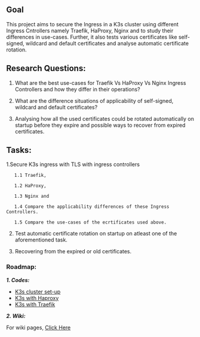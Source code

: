 ## Goal

This project aims to secure the Ingress in a K3s cluster using different Ingress Cntrollers namely Traefik, HaProxy, Nginx and to study their differences in use-cases. Further, it also tests various certificates like self-signed, wildcard and default certificates and analyse automatic certificate rotation.


## Research Questions:

1. What are the best use-cases for Traefik Vs HaProxy Vs Nginx Ingress Controllers and how they differ in their operations?

2. What are the difference situations of applicability of self-signed, wildcard and default certificates?

3. Analysing how all the used certificates could be rotated automatically on startup before they expire and possible ways to recover from expired certificates.
  

## Tasks:

1.Secure K3s ingress with TLS with ingress controllers 

       1.1 Traefik, 
       
       1.2 HaProxy, 
       
       1.3 Nginx and 
       
       1.4 Compare the applicability differences of these Ingress Controllers.
       
       1.5 Compare the use-cases of the ecrtificates used above.
    
    
2. Test automatic certificate rotation on startup on atleast one of the aforementioned task.

3. Recovering from the expired or old certificates.



### Roadmap:

***1. Codes:***

* <a href="https://github.com/dikshita-git/RP_Ingress_security-IPv4_and_IPv6/tree/main/K3s/Cluster-setup">K3s cluster set-up</a>
* <a href="https://github.com/dikshita-git/RP_Ingress_security-IPv4_and_IPv6/tree/main/K3s/Certificate_with_k3s%2BHaProxy">K3s with Haproxy</a>
* <a href="https://github.com/dikshita-git/RP_Ingress_security-IPv4_and_IPv6/tree/main/K3s/Certificate_with_k3s%2Btraefik">K3s with Traefik</a>


***2. Wiki:***

For wiki pages, <a href="https://github.com/dikshita-git/RP_Ingress_security-IPv4_and_IPv6/wiki">Click Here</a>
